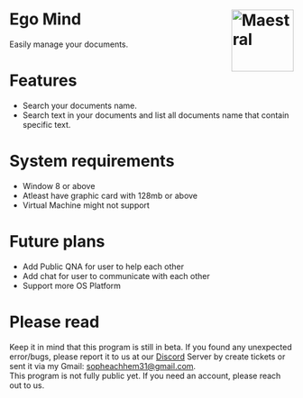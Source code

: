 # Ego Mind <img src="https://static.thenounproject.com/png/1399858-200.png" align="right" title="Maestral" width="110" height="110">
Easily manage your documents.  
# Features
- Search your documents name.
- Search text in your documents and list all documents name that contain specific text.
# System requirements
- Window 8 or above
- Atleast have graphic card with 128mb or above
- Virtual Machine might not support
# Future plans
- Add Public QNA for user to help each other
- Add chat for user to communicate with each other
- Support more OS Platform
# Please read
Keep it in mind that this program is still in beta. If you found any unexpected error/bugs, please report it to us at our 
[Discord](https://discord.gg/jQebZhZ) Server by create tickets or sent it via my Gmail: sopheachhem31@gmail.com.  
This program is not fully public yet. If you need an account, please reach out to us.
